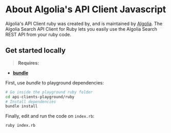 # About Algolia's API Client Javascript

Algolia's API Client ruby was created by, and is maintained by [Algolia](https://github.com/algolia). The Algolia Search API Client for Ruby lets you easily use the Algolia Search REST API from your ruby code.

## Get started locally

> **Requires:**
- **[bundle](https://bundler.io/)**

First, use *bundle* to playground dependencies:
```bash
# Go inside the playground ruby folder
cd api-clients-playground/ruby
# Install dependencies
bundle install
```

Finally, edit and run the code on `index.rb`:
```
ruby index.rb
```
